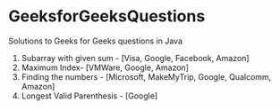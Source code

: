 # GeeksforGeeksQuestions
Solutions to Geeks for Geeks questions in Java

1. Subarray with given sum - [Visa, Google, Facebook, Amazon]
2. Maximum Index- [VMWare, Google, Amazon]
3. Finding the numbers - [Microsoft, MakeMyTrip, Google, Qualcomm, Amazon]
4. Longest Valid Parenthesis - [Google]
